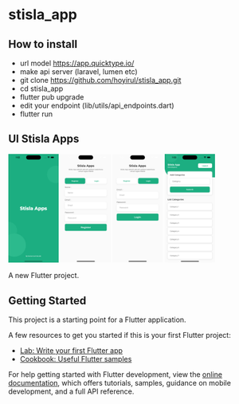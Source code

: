 # stisla_app

## How to install
- url model https://app.quicktype.io/
- make api server (laravel, lumen etc)
- git clone https://github.com/hoyirul/stisla_app.git
- cd stisla_app
- flutter pub upgrade
- edit your endpoint (lib/utils/api_endpoints.dart)
- flutter run

## UI Stisla Apps
<img src="./assets/reports/splash.png" width="20%"> <img src="./assets/reports/register.png" width="20%"> <img src="./assets/reports/login.png" width="20%"> <img src="./assets/reports/home.png" width="20%">


A new Flutter project.

## Getting Started

This project is a starting point for a Flutter application.

A few resources to get you started if this is your first Flutter project:

- [Lab: Write your first Flutter app](https://docs.flutter.dev/get-started/codelab)
- [Cookbook: Useful Flutter samples](https://docs.flutter.dev/cookbook)

For help getting started with Flutter development, view the
[online documentation](https://docs.flutter.dev/), which offers tutorials,
samples, guidance on mobile development, and a full API reference.
